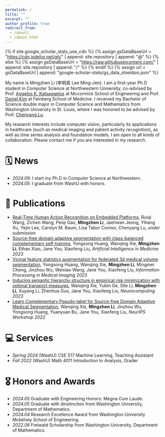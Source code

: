 ```yaml
---
permalink: /
title: ""
excerpt: ""
author_profile: true
redirect_from: 
  - /about/
  - /about.html
---
```


{% if site.google_scholar_stats_use_cdn %}
{% assign gsDataBaseUrl = "https://cdn.jsdelivr.net/gh/" | append: site.repository | append: "@" %}
{% else %}
{% assign gsDataBaseUrl = "https://raw.githubusercontent.com/" | append: site.repository | append: "/" %}
{% endif %}
{% assign url = gsDataBaseUrl | append: "google-scholar-stats/gs_data_shieldsio.json" %}

<span class='anchor' id='about-me'></span>

My name is Mingzhen Li (李明真 Lee Ming-Jen). I am a first-year Ph.D student in Computer Science at Northwestern University, co-advised by Prof. <a href='https://www.mccormick.northwestern.edu/research-faculty/directory/profiles/katsaggelos-aggelos.html'>Aggelos K. Katsaggelos</a> at Mccormick School of Engineering and Prof. <a href='https://labs.feinberg.northwestern.edu/daniel-kim/index.html'>Daniel Kim</a> at Feinberg School of Medicine. I received my Bachelor of Science double major in Computer Science and Mathematics from Washington University in St. Louis, where I was honored to be advised by Prof. <a href='https://www.cse.wustl.edu/~lu/'>Chenyang Lu</a>.

My research interests include computer vision, particularly its applications in healthcare (such as medical imaging and patient activity recognition), as well as time series analysis and foundation models. I am open to all kinds of collaboration. Please contact me if you are interested in my research.


# 🗓 News
- *2024.09*: I start my Ph.D in Computer Science at Northwestern. 
- *2024.05*: I graduate from WashU with honors. 

# 📄 Publications 
- [Real-Time Human Action Recognition on Embedded Platforms](https://arxiv.org/abs/2409.05662), Ruiqi Wang, Zichen Wang, Peiqi Gao, **Mingzhen Li**, Jaehwan Jeong, Yihang Xu, Yejin Lee, Carolyn M. Baum, Lisa Tabor Connor, Chenyang Lu, *under submission*
- [Source-free domain adaptive segmentation with class-balanced complementary self-training](https://www.sciencedirect.com/science/article/pii/S0933365723002087), Yongsong Huang, Wanqing Xie, **Mingzhen Li**, Ethan Xiao, Jane You, Xiaofeng Liu, *Artificial Intelligence in Medicine 2023*
- [Vicinal feature statistics augmentation for federated 3d medical volume segmentation](https://link.springer.com/chapter/10.1007/978-3-031-34048-2_28), Yongsong Huang, Wanqing Xie, **Mingzhen Li**, Mingmei Cheng, Jinzhou Wu, Weixiao Wang, Jane You, Xiaofeng Liu, *Information Processing in Medical Imaging 2023*
- [Inducing semantic hierarchy structure in empirical risk minimization with optimal transport measures](https://www.sciencedirect.com/science/article/pii/S0925231223001315), Wanqing Xie, Yubin Ge, Site Li, **Mingzhen Li**, Xuyang Li, Zhenhua Guo, Jane You, Xiaofeng Liu, *Neurocomputing 2023*
- [Learn Complementary Pseudo-label for Source-free Domain Adaptive Medical Segmentation](https://www.cse.cuhk.edu.hk/~qdou/public/medneurips2022/7.pdf), Wanqing Xie, **Mingzhen Li**, Jinzhou Wu, Yongsong Huang, Yuanyuan Bu, Jane You, Xiaofeng Liu, *NeurIPS Workshop 2022*

# 💻 Services
- *Spring 2024* (WashU) CSE 517 Machine Learning, Teaching Assistant
- *Fall 2022* (WashU) Math 4011 Introduction to Analysis, Grader

# 🎖 Honors and Awards
- *2024.05* Graduate with Engineering Honors: Megna Cum Laude.
- *2024.05* Graduate with dinstinction from Washington University, Department of Mathematics.
- *2024.04* Research Excellence Award from Washington University Mckelvey School of Engineering.
- *2022.06* Freiwald Scholarship from Washington University, Department of Mathematics.


